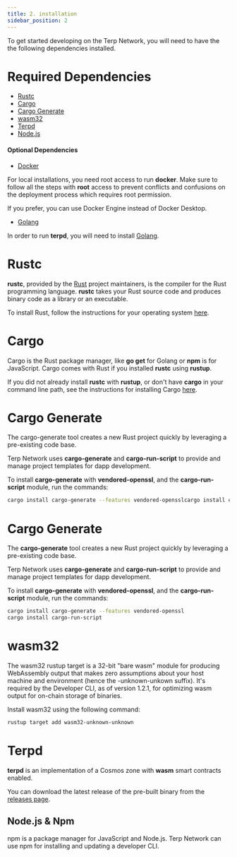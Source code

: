 ```yaml
---
title: 2. installation
sidebar_position: 2
---
```

To get started developing on the Terp Network, you will need to have the the following dependencies installed.

# Required Dependencies

- [Rustc](#rustc 'Install Rust')
- [Cargo](#cargo 'Install Cargo')
- [Cargo Generate](#cargo-generate 'Install Cargo Generate')
- [wasm32](#wasm32 'Install wasm32')
- [Terpd](#terpd 'Install Terp Network Daemon')
- [Node.js](#nodejs-and-npm 'Install Node.js and NPM')

#### Optional Dependencies
- <a href="https://docs.docker.com/get-docker" target="_blank" title="Install Docker">Docker</a> 

For local installations, you need root access to run **docker**. Make sure to follow all the steps with **root** access to prevent conflicts and confusions on the deployment process which requires root permission.

If you prefer, you can use Docker Engine instead of Docker Desktop.

- <a href="https://go.dev/doc/install" target="_blank" >Golang</a>

In order to run **terpd**, you will need to install <a href="https://go.dev/doc/install" target="_blank" >Golang</a>.

# Rustc
**rustc**, provided by the  <a href="https://www.rust-lang.org/" target="_blank" title="Rust Homepage">Rust</a> project maintainers, is the compiler for the Rust programming language. **rustc** takes your Rust source code and produces binary code as a library or an executable.

To install Rust, follow the instructions for your operating system <a href="https://www.rust-lang.org/tools/install" target="_blank" title="Install Rust">here</a>.

# Cargo
Cargo is the Rust package manager, like **go get** for Golang or **npm** is for JavaScript. Cargo comes with Rust if you installed **rustc** using **rustup**.

If you did not already install **rustc** with **rustup**, or don't have **cargo** in your command line path, see the instructions for installing Cargo <a href="https://doc.rust-lang.org/cargo/getting-started/installation.html" target="_blank" title="Install Rust">here</a>.

# Cargo Generate
The cargo-generate tool creates a new Rust project quickly by leveraging a pre-existing code base.

Terp Network uses **cargo-generate** and **cargo-run-script** to provide and manage project templates for dapp development.

To install **cargo-generate** with **vendored-openssl**, and the **cargo-run-script** module, run the commands:

```bash
cargo install cargo-generate --features vendored-opensslcargo install cargo-run-script
```

# Cargo Generate
The **cargo-generate** tool creates a new Rust project quickly by leveraging a pre-existing code base.

Terp Network uses **cargo-generate** and **cargo-run-script** to provide and manage project templates for dapp development.

To install **cargo-generate** with **vendored-openssl**, and the **cargo-run-script** module, run the commands:

```bash
cargo install cargo-generate --features vendored-openssl
cargo install cargo-run-script
```

# wasm32

The wasm32 rustup target is a 32-bit "bare wasm" module for producing WebAssembly output that makes zero assumptions about your host machine and environment (hence the -unknown-unkown suffix). It's required by the Developer CLI, as of version 1.2.1, for optimizing wasm output for on-chain storage of binaries.

Install wasm32 using the following command:

```bash
rustup target add wasm32-unknown-unknown
```

# Terpd

**terpd** is an implementation of a Cosmos zone with **wasm** smart contracts enabled.

You can download the latest release of the pre-built binary from the <a href='https://github.com/terpnetwork/terp-core/releases' target='_blank'>releases page</a>.

## Node.js & Npm

npm is a package manager for JavaScript and Node.js. Terp Network can use npm for installing and updating a developer CLI.